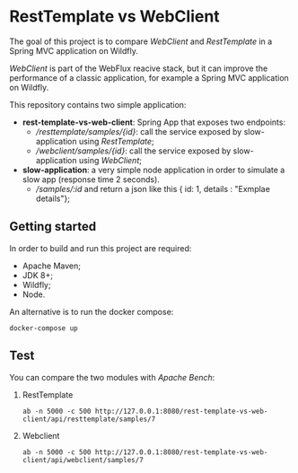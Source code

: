 # RestTemplate vs WebClient

The goal of this project is to compare _WebClient_ and _RestTemplate_  in a Spring MVC application on Wildfly.

_WebClient_ is part of the WebFlux reacive stack, but it can improve the performance of a classic application, for example a Spring MVC application on Wildfly.

This repository contains two simple application:
 - **rest-template-vs-web-client**: Spring App that exposes two endpoints:
   - _/resttemplate/samples/{id}_: call the service exposed by slow-application using *RestTemplate*;
   - _/webclient/samples/{id}_: call the service exposed by slow-application using *WebClient*;
 - **slow-application**: a very simple node application in order to simulate a slow app (response time 2 seconds).
    - _/samples/:id_ and return a json like this { id: 1, details : "Exmplae details"};

 ## Getting started
In order to build and run this project are required:

* Apache Maven;
* JDK 8+;
* Wildfly;
* Node.

An alternative is to run the docker compose:

```
docker-compose up
```

## Test

You can compare the two modules with _Apache Bench_:

1. RestTemplate
    ```
    ab -n 5000 -c 500 http://127.0.0.1:8080/rest-template-vs-web-client/api/resttemplate/samples/7
    ```

1. Webclient
    ```
    ab -n 5000 -c 500 http://127.0.0.1:8080/rest-template-vs-web-client/api/webclient/samples/7
    ```


